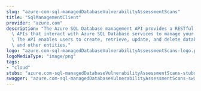 ```yaml
---
slug: "azure-com-sql-managedDatabaseVulnerabilityAssessmentScans"
title: "SqlManagementClient"
provider: "azure.com"
description: "The Azure SQL Database management API provides a RESTful set of web\
  \ APIs that interact with Azure SQL Database services to manage your databases.\
  \ The API enables users to create, retrieve, update, and delete databases, servers,\
  \ and other entities."
logo: "azure.com-sql-managedDatabaseVulnerabilityAssessmentScans-logo.png"
logoMediaType: "image/png"
tags:
- "cloud"
stubs: "azure.com-sql-managedDatabaseVulnerabilityAssessmentScans-stubs.json"
swagger: "azure.com-sql-managedDatabaseVulnerabilityAssessmentScans-swagger.json"
---
```

